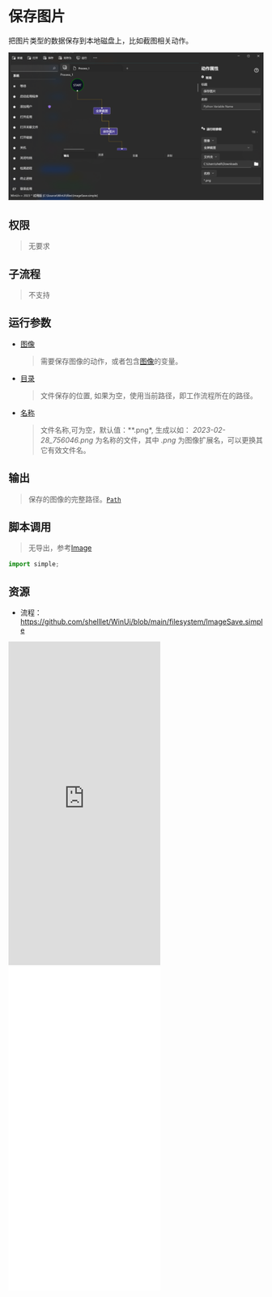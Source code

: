 # 保存图片 
把图片类型的数据保存到本地磁盘上，比如截图相关动作。

![ImageSave](./images/04.png ':size=90%')
## 权限
> 无要求
## 子流程
> 不支持

## 运行参数

* [图像](./types/Image.md)
  > 需要保存图像的动作，或者包含[图像](./types/Image.md)的变量。
* [目录](./types/Path.md)
  > 文件保存的位置, 如果为空，使用当前路径，即工作流程所在的路径。
* [名称](./types/String.md)
  > 文件名称,可为空，默认值：**.png*, 生成以如： *2023-02-28_756046.png* 为名称的文件，其中 *.png* 为图像扩展名，可以更换其它有效文件名。


## 输出
> 保存的图像的完整路径。[`Path`](./types/Image.md)


## 脚本调用

>   无导出，参考[Image](./types/Image.md)
```python
import simple;

```

## 资源

* 流程：https://github.com/shelllet/WinUi/blob/main/filesystem/ImageSave.simple

<iframe type="text/html" height="640px" src="https://www.youtube.com/embed/QVxfDpyzzNI" frameborder="0"></iframe>

<iframe src="//player.bilibili.com/player.html?bvid=BV1a44y1c7fy&page=1&autoplay=0" height='640px' scrolling="no" border="0" frameborder="no" framespacing="0" allowfullscreen="true"></iframe>